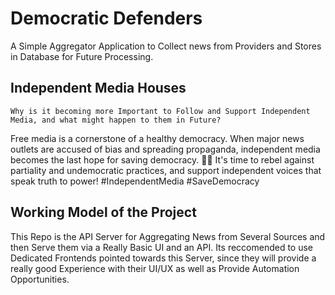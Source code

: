 # Democratic Defenders
A Simple Aggregator Application to Collect news from Providers and Stores in Database for Future Processing.

## Independent Media Houses
```
Why is it becoming more Important to Follow and Support Independent Media, and what might happen to them in Future?
```

Free media is a cornerstone of a healthy democracy. When major news outlets are accused of bias and spreading propaganda, independent media becomes the last hope for saving democracy. 📰💥 It's time to rebel against partiality and undemocratic practices, and support independent voices that speak truth to power! #IndependentMedia #SaveDemocracy

## Working Model of the Project
This Repo is the API Server for Aggregating News from Several Sources and then Serve them via a Really Basic UI and an API.
Its reccomended to use Dedicated Frontends pointed towards this Server, since they will provide a really good Experience with their UI/UX as well as Provide Automation Opportunities.
